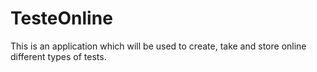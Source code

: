 # TesteOnline
This is an application which will be used to create, take and store online different types of tests.
